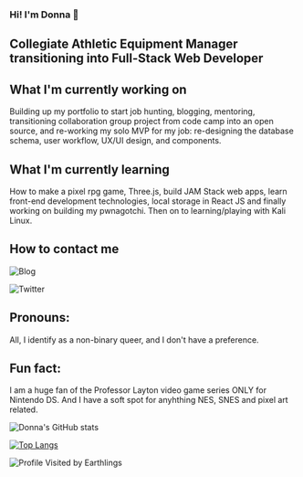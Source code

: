 ### Hi! I'm Donna 👋

## Collegiate Athletic Equipment Manager transitioning into Full-Stack Web Developer


## What I'm currently working on
Building up my portfolio to start job hunting, blogging, mentoring, transitioning collaboration group project from code camp into an open source, and re-working my solo MVP for my job: re-designing the database schema, user workflow, UX/UI design, and components.

## What I'm currently learning
How to make a pixel rpg game, Three.js, build JAM Stack web apps, learn front-end development technologies, local storage in React JS and finally working on building my pwnagotchi. Then on to learning/playing with Kali Linux.

## How to contact me

![Blog](https://dev.to/donnachin)

![Twitter](https://twitter.com/DchinInsomniac)

## Pronouns: 

All, I identify as a non-binary queer, and I don't have a preference.

## Fun fact: 

I am a huge fan of the Professor Layton video game series ONLY for Nintendo DS. And I have a soft spot for anyhthing NES, SNES and pixel art related.


![Donna's GitHub stats](https://github-readme-stats.vercel.app/api?username=lucidInsomniac&show_icons=true&theme=radical)

[![Top Langs](https://github-readme-stats.vercel.app/api/top-langs/?username=lucidInsomniac)](https://github.com/lucidInsomniac/github-readme-stats)

![Profile Visited by Earthlings](https://komarev.com/ghpvc/?username=lucidInsomniac&color=orange)


<!--
**lucidInsomniac/lucidInsomniac** is a ✨ _special_ ✨ repository because its `README.md` (this file) appears on your GitHub profile.

